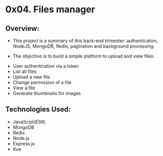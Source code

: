 # 0x04. Files manager
## Overview:
* This project is a summary of this back-end trimester: authentication, NodeJS, MongoDB, Redis, pagination and background processing.

* The objective is to build a simple platform to upload and view files:

- User authentication via a token
- List all files
- Upload a new file
- Change permission of a file
- View a file
- Generate thumbnails for images

## Technologies Used:
* JavaScipt(ES6)
* MongoDB
* Redis
* Node.js
* Express.js
* Kue
